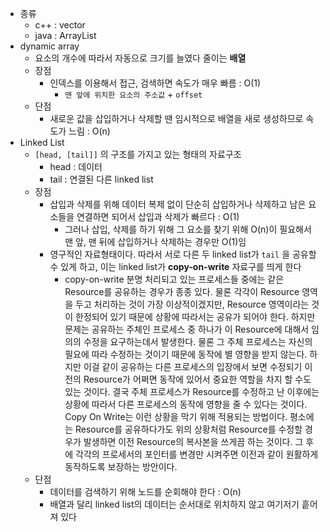 - 종류
  - c++ : vector
  - java : ArrayList
- dynamic array
  - 요소의 개수에 따라서 자동으로 크기를 늘였다 줄이는 **배열**
  - 장점
    - 인덱스를 이용해서 접근, 검색하면 속도가 매우 빠름 : O(1)
      - `맨 앞에 위치한 요소의 주소값` + `offset`
  - 단점
    - 새로운 값을 삽입하거나 삭제할 땐 임시적으로 배열을 새로 생성하므로 속도가 느림 : O(n)
- Linked List
  - `[head, [tail]]` 의 구조를 가지고 있는 형태의 자료구조
    - head : 데이터
    - tail : 연결된 다른 linked list
  - 장점
    - 삽입과 삭제를 위해 데이터 복제 없이 단순히 삽입하거나 삭제하고 남은 요소들을 연결하면 되어서 삽입과 삭제가 빠르다 : O(1)
      - 그러나 삽입, 삭제를 하기 위해 그 요소를 찾기 위해 O(n)이 필요해서 맨 앞, 맨 뒤에 삽입하거나 삭제하는 경우만 O(1)임
    - 영구적인 자료형태이다. 따라서 서로 다른 두 linked list가 `tail` 을 공유할 수 있게 하고, 이는 linked list가 **copy-on-write** 자료구를 띄게 한다
      - copy-on-write
        분명 처리되고 있는 프로세스들 중에는 같은 Resource를 공유하는 경우가 종종 있다. 물론 각각이 Resource 영역을 두고 처리하는 것이 가장 이상적이겠지만, Resource 영역이라는 것이 한정되어 있기 때문에 상황에 따라서는 공유가 되어야 한다. 하지만 문제는 공유하는 주체인 프로세스 중 하나가 이 Resource에 대해서 임의의 수정을 요구하는데서 발생한다. 물론 그 주체 프로세스는 자신의 필요에 따라 수정하는 것이기 때문에 동작에 별 영향을 받지 않는다. 하지만 이걸 같이 공유하는 다른 프로세스의 입장에서 보면 수정되기 이전의 Resource가 어쩌면 동작에 있어서 중요한 역할을 차지 할 수도 있는 것이다. 결국 주체 프로세스가 Resource를 수정하고 난 이후에는 상황에 따라서 다른 프로세스의 동작에 영향을 줄 수 있다는 것이다.
        Copy On Write는 이런 상황을 막기 위해 적용되는 방법이다. 평소에는 Resource를 공유하다가도 위의 상황처럼 Resource를 수정할 경우가 발생하면 이전 Resource의 복사본을 쓰게끔 하는 것이다. 그 후에 각각의 프로세서의 포인터를 변경만 시켜주면 이전과 같이 원활하게 동작하도록 보장하는 방안이다.
  - 단점
    - 데이터를 검색하기 위해 노드를 순회해야 한다 : O(n)
    - 배열과 달리 linked list의 데이터는 순서대로 위치하지 않고 여기저기 흩어져 있다
